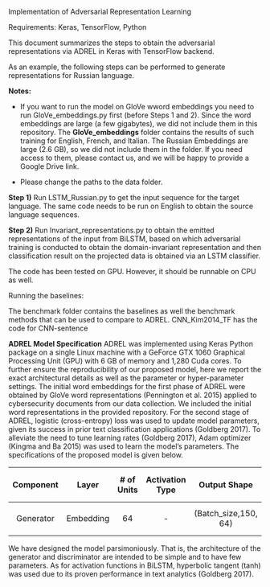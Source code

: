 Implementation of Adversarial Representation Learning

Requirements: Keras, TensorFlow, Python

This document summarizes the steps to obtain the adversarial representations via ADREL in Keras with TensorFlow backend.

As an example, the following steps can be performed to generate representations for Russian language.

**Notes:** 

* If you want to  run the model on GloVe wword embeddings you need to run GloVe_embeddings.py first (before Steps 1 and 2). Since the word embeddings are large (a few gigabytes), we did not include them in this repository. The **GloVe_embeddings** folder contains the results of such training for English, French, and Italian. The Russian Embeddings are large (2.6 GB), so we did not include them in the folder. If you need access to them, please contact us, and we will be happy to provide a Google Drive link. 

* Please change the paths to the data folder.

**Step 1)** Run LSTM_Russian.py to get the input sequence for the target language. The same code needs to be run on English to obtain the source language sequences.

**Step 2)** Run Invariant_representations.py to obtain the emitted representations of the input from BiLSTM, based on which adversarial training is conducted to obtain the domain-invariant representation and then classification result on the projected data is obtained via an LSTM classifier.
 
 The code has been tested on GPU. However, it should be runnable on CPU as well.
 
 Running the baselines:
 
 The benchmark folder contains the baselines as well the benchmark methods that can be used to compare to ADREL.
 CNN_Kim2014_TF has the code for CNN-sentence

**ADREL Model Specification**
ADREL was implemented using Keras Python package on a single Linux machine with a GeForce GTX 1060 Graphical Processing Unit (GPU) with 6 GB of memory and 1,280 Cuda cores. To further ensure the reproducibility of our proposed model, here we report the exact architectural details as well as the parameter or hyper-parameter settings. The initial word embeddings for the first phase of ADREL were obtained by GloVe word representations (Pennington et al. 2015) applied to cybersecurity documents from our data collection. We included the initial word representations in the provided repository. For the second stage of ADREL, logistic (cross-entropy) loss was used to update model parameters, given its success in prior text classification applications (Goldberg 2017). To alleviate the need to tune learning rates (Goldberg 2017), Adam optimizer (Kingma and Ba 2015) was used to learn the model’s parameters. The specifications of the proposed model is given below. 

| Component | Layer  | # of Units | Activation Type | Output Shape         | Layer-Specific Parameters     |
| :-----:   | :-:    | :-:        | :-:             | :-:                  |     :-:                       |
| Generator | Embedding | 64      | -               | (Batch_size,150, 64) |     Vocabulary_ size = 10,000 |

We have designed the model parsimoniously. That is, the architecture of the generator and discriminator are intended to be simple and to have few parameters. As for activation functions in BiLSTM, hyperbolic tangent (tanh) was used due to its proven performance in text analytics (Goldberg 2017).


